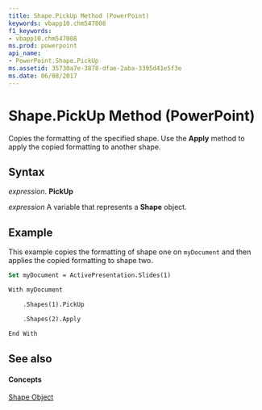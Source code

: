 ```yaml
---
title: Shape.PickUp Method (PowerPoint)
keywords: vbapp10.chm547008
f1_keywords:
- vbapp10.chm547008
ms.prod: powerpoint
api_name:
- PowerPoint.Shape.PickUp
ms.assetid: 35730a7e-3878-dfae-2aba-3395d41e5f3e
ms.date: 06/08/2017
---
```



# Shape.PickUp Method (PowerPoint)

Copies the formatting of the specified shape. Use the **Apply** method to apply the copied formatting to another shape.


## Syntax

 _expression_. **PickUp**

 _expression_ A variable that represents a **Shape** object.


## Example

This example copies the formatting of shape one on  `myDocument` and then applies the copied formatting to shape two.


```vb
Set myDocument = ActivePresentation.Slides(1)

With myDocument

    .Shapes(1).PickUp

    .Shapes(2).Apply

End With
```


## See also


#### Concepts


[Shape Object](shape-object-powerpoint.md)

